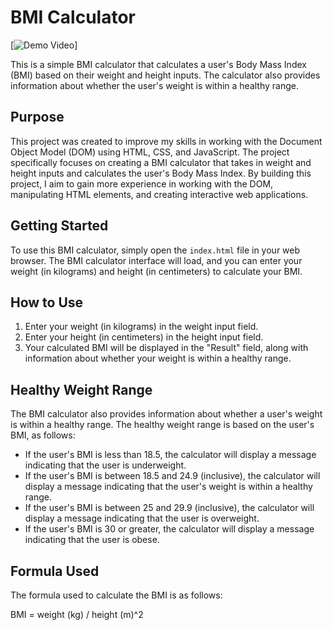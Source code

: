 # BMI Calculator

[![Demo Video](https://www.tiktok.com/@chahrazad.bouragba/video/7236468598926019845?is_from_webapp=1&sender_device=pc)]


This is a simple BMI calculator that calculates a user's Body Mass Index (BMI) based on their weight and height inputs. The calculator also provides information about whether the user's weight is within a healthy range.

## Purpose

This project was created to improve my skills in working with the Document Object Model (DOM) using HTML, CSS, and JavaScript. The project specifically focuses on creating a BMI calculator that takes in weight and height inputs and calculates the user's Body Mass Index. By building this project, I aim to gain more experience in working with the DOM, manipulating HTML elements, and creating interactive web applications.

## Getting Started

To use this BMI calculator, simply open the `index.html` file in your web browser. The BMI calculator interface will load, and you can enter your weight (in kilograms) and height (in centimeters) to calculate your BMI.

## How to Use

1. Enter your weight (in kilograms) in the weight input field.
2. Enter your height (in centimeters) in the height input field.
3. Your calculated BMI will be displayed in the "Result" field, along with information about whether your weight is within a healthy range.

## Healthy Weight Range

The BMI calculator also provides information about whether a user's weight is within a healthy range. The healthy weight range is based on the user's BMI, as follows:

- If the user's BMI is less than 18.5, the calculator will display a message indicating that the user is underweight.
- If the user's BMI is between 18.5 and 24.9 (inclusive), the calculator will display a message indicating that the user's weight is within a healthy range.
- If the user's BMI is between 25 and 29.9 (inclusive), the calculator will display a message indicating that the user is overweight.
- If the user's BMI is 30 or greater, the calculator will display a message indicating that the user is obese.

## Formula Used

The formula used to calculate the BMI is as follows:

BMI = weight (kg) / height (m)^2
